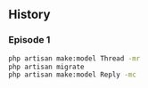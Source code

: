 ## History

### Episode 1
```bash
php artisan make:model Thread -mr
php artisan migrate
php artisan make:model Reply -mc
```
